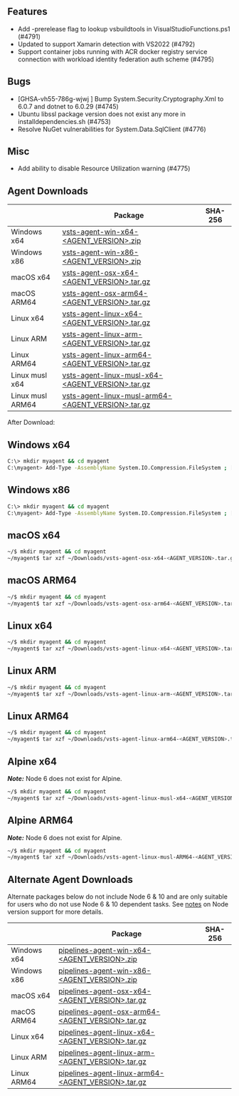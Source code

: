 ## Features
 - Add -prerelease flag to lookup vsbuildtools in VisualStudioFunctions.ps1 (#4791)
 - Updated to support Xamarin detection with VS2022 (#4792)
 - Support container jobs running with ACR docker registry service connection with workload identity federation auth scheme (#4795)

## Bugs
 - [GHSA-vh55-786g-wjwj ] Bump System.Security.Cryptography.Xml to 6.0.7 and dotnet to 6.0.29 (#4745)
 - Ubuntu libssl package version does not exist any more in installdependencies.sh (#4753)
 - Resolve NuGet vulnerabilities for System.Data.SqlClient (#4776)

## Misc
 - Add ability to disable Resource Utilization warning (#4775)


## Agent Downloads

|                | Package | SHA-256 |
| -------------- | ------- | ------- |
| Windows x64    | [vsts-agent-win-x64-<AGENT_VERSION>.zip](https://vstsagentpackage.azureedge.net/agent/<AGENT_VERSION>/vsts-agent-win-x64-<AGENT_VERSION>.zip) | <HASH> |
| Windows x86    | [vsts-agent-win-x86-<AGENT_VERSION>.zip](https://vstsagentpackage.azureedge.net/agent/<AGENT_VERSION>/vsts-agent-win-x86-<AGENT_VERSION>.zip) | <HASH> |
| macOS x64      | [vsts-agent-osx-x64-<AGENT_VERSION>.tar.gz](https://vstsagentpackage.azureedge.net/agent/<AGENT_VERSION>/vsts-agent-osx-x64-<AGENT_VERSION>.tar.gz) | <HASH> |
| macOS ARM64    | [vsts-agent-osx-arm64-<AGENT_VERSION>.tar.gz](https://vstsagentpackage.azureedge.net/agent/<AGENT_VERSION>/vsts-agent-osx-arm64-<AGENT_VERSION>.tar.gz) | <HASH> |
| Linux x64      | [vsts-agent-linux-x64-<AGENT_VERSION>.tar.gz](https://vstsagentpackage.azureedge.net/agent/<AGENT_VERSION>/vsts-agent-linux-x64-<AGENT_VERSION>.tar.gz) | <HASH> |
| Linux ARM      | [vsts-agent-linux-arm-<AGENT_VERSION>.tar.gz](https://vstsagentpackage.azureedge.net/agent/<AGENT_VERSION>/vsts-agent-linux-arm-<AGENT_VERSION>.tar.gz) | <HASH> |
| Linux ARM64    | [vsts-agent-linux-arm64-<AGENT_VERSION>.tar.gz](https://vstsagentpackage.azureedge.net/agent/<AGENT_VERSION>/vsts-agent-linux-arm64-<AGENT_VERSION>.tar.gz) | <HASH> |
| Linux musl x64 | [vsts-agent-linux-musl-x64-<AGENT_VERSION>.tar.gz](https://vstsagentpackage.azureedge.net/agent/<AGENT_VERSION>/vsts-agent-linux-musl-x64-<AGENT_VERSION>.tar.gz) | <HASH> |
| Linux musl ARM64 | [vsts-agent-linux-musl-arm64-<AGENT_VERSION>.tar.gz](https://vstsagentpackage.azureedge.net/agent/<AGENT_VERSION>/vsts-agent-linux-musl-arm64-<AGENT_VERSION>.tar.gz) | <HASH> |

After Download:

## Windows x64

``` bash
C:\> mkdir myagent && cd myagent
C:\myagent> Add-Type -AssemblyName System.IO.Compression.FileSystem ; [System.IO.Compression.ZipFile]::ExtractToDirectory("$HOME\Downloads\vsts-agent-win-x64-<AGENT_VERSION>.zip", "$PWD")
```

## Windows x86

``` bash
C:\> mkdir myagent && cd myagent
C:\myagent> Add-Type -AssemblyName System.IO.Compression.FileSystem ; [System.IO.Compression.ZipFile]::ExtractToDirectory("$HOME\Downloads\vsts-agent-win-x86-<AGENT_VERSION>.zip", "$PWD")
```

## macOS x64

``` bash
~/$ mkdir myagent && cd myagent
~/myagent$ tar xzf ~/Downloads/vsts-agent-osx-x64-<AGENT_VERSION>.tar.gz
```

## macOS ARM64

``` bash
~/$ mkdir myagent && cd myagent
~/myagent$ tar xzf ~/Downloads/vsts-agent-osx-arm64-<AGENT_VERSION>.tar.gz
```

## Linux x64

``` bash
~/$ mkdir myagent && cd myagent
~/myagent$ tar xzf ~/Downloads/vsts-agent-linux-x64-<AGENT_VERSION>.tar.gz
```

## Linux ARM

``` bash
~/$ mkdir myagent && cd myagent
~/myagent$ tar xzf ~/Downloads/vsts-agent-linux-arm-<AGENT_VERSION>.tar.gz
```

## Linux ARM64

``` bash
~/$ mkdir myagent && cd myagent
~/myagent$ tar xzf ~/Downloads/vsts-agent-linux-arm64-<AGENT_VERSION>.tar.gz
```

## Alpine x64

***Note:*** Node 6 does not exist for Alpine.

``` bash
~/$ mkdir myagent && cd myagent
~/myagent$ tar xzf ~/Downloads/vsts-agent-linux-musl-x64-<AGENT_VERSION>.tar.gz
```

## Alpine ARM64

***Note:*** Node 6 does not exist for Alpine.

``` bash
~/$ mkdir myagent && cd myagent
~/myagent$ tar xzf ~/Downloads/vsts-agent-linux-musl-ARM64-<AGENT_VERSION>.tar.gz
```

## Alternate Agent Downloads

Alternate packages below do not include Node 6 & 10 and are only suitable for users who do not use Node 6 & 10 dependent tasks.
See [notes](docs/node6.md) on Node version support for more details.

|             | Package | SHA-256 |
| ----------- | ------- | ------- |
| Windows x64 | [pipelines-agent-win-x64-<AGENT_VERSION>.zip](https://vstsagentpackage.azureedge.net/agent/<AGENT_VERSION>/pipelines-agent-win-x64-<AGENT_VERSION>.zip) | <HASH> |
| Windows x86 | [pipelines-agent-win-x86-<AGENT_VERSION>.zip](https://vstsagentpackage.azureedge.net/agent/<AGENT_VERSION>/pipelines-agent-win-x86-<AGENT_VERSION>.zip) | <HASH> |
| macOS x64   | [pipelines-agent-osx-x64-<AGENT_VERSION>.tar.gz](https://vstsagentpackage.azureedge.net/agent/<AGENT_VERSION>/pipelines-agent-osx-x64-<AGENT_VERSION>.tar.gz) | <HASH> |
| macOS ARM64 | [pipelines-agent-osx-arm64-<AGENT_VERSION>.tar.gz](https://vstsagentpackage.azureedge.net/agent/<AGENT_VERSION>/pipelines-agent-osx-arm64-<AGENT_VERSION>.tar.gz) | <HASH> |
| Linux x64   | [pipelines-agent-linux-x64-<AGENT_VERSION>.tar.gz](https://vstsagentpackage.azureedge.net/agent/<AGENT_VERSION>/pipelines-agent-linux-x64-<AGENT_VERSION>.tar.gz) | <HASH> |
| Linux ARM   | [pipelines-agent-linux-arm-<AGENT_VERSION>.tar.gz](https://vstsagentpackage.azureedge.net/agent/<AGENT_VERSION>/pipelines-agent-linux-arm-<AGENT_VERSION>.tar.gz) | <HASH> |
| Linux ARM64 | [pipelines-agent-linux-arm64-<AGENT_VERSION>.tar.gz](https://vstsagentpackage.azureedge.net/agent/<AGENT_VERSION>/pipelines-agent-linux-arm64-<AGENT_VERSION>.tar.gz) | <HASH> |
